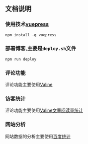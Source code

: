 <!--
 * @Author: your name
 * @Date: 2021-08-28 15:31:26
 * @LastEditTime: 2021-09-30 10:33:02
 * @LastEditors: hft
 * @Description: In User Settings Edit
 * @FilePath: \myblog_local\README.md
-->

## 文档说明

### 使用技术[vuepress](https://vuepress.vuejs.org/zh/)
```javascript
npm install -g vuepress
```
### 部署博客,主要是`deploy.sh`文件
```javascript
npm run deploy
```
### 评论功能
评论功能主要使用[Valine](https://valine.js.org/) 

### 访客统计
评论功能主要使用[Valine文章阅读量统计](https://valine.js.org/visitor.html) 

### 网站分析
 网站数据的分析主要使用[百度统计](https://tongji.baidu.com/web/welcome/login)
